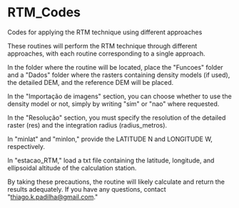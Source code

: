 # RTM_Codes
Codes for applying the RTM technique using different approaches

These routines will perform the RTM technique through different approaches, with each routine corresponding to a single approach.

In the folder where the routine will be located, place the "Funcoes" folder and a "Dados" folder where the rasters containing density models (if used), the detailed DEM, and the reference DEM will be placed.

In the "Importação de imagens" section, you can choose whether to use the density model or not, simply by writing "sim" or "nao" where requested.

In the "Resolução" section, you must specify the resolution of the detailed raster (res) and the integration radius (radius_metros).

In "minlat" and "minlon," provide the LATITUDE N and LONGITUDE W, respectively.

In "estacao_RTM," load a txt file containing the latitude, longitude, and ellipsoidal altitude of the calculation station.

By taking these precautions, the routine will likely calculate and return the results adequately. If you have any questions, contact "thiago.k.padilha@gmail.com."
